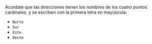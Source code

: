 Acordate que las direcciones tienen los nombres de los cuatro puntos cardinales, y se escriben con la primera letra en mayúscula:

* `Norte`
* `Sur`
* `Este`
* `Oeste`